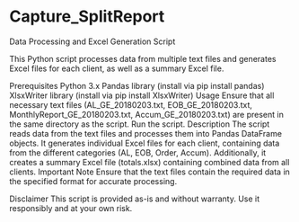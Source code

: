 # Capture_SplitReport
Data Processing and Excel Generation Script

This Python script processes data from multiple text files and generates Excel files for each client, as well as a summary Excel file.

Prerequisites
Python 3.x
Pandas library (install via pip install pandas)
XlsxWriter library (install via pip install XlsxWriter)
Usage
Ensure that all necessary text files (AL_GE_20180203.txt, EOB_GE_20180203.txt, MonthlyReport_GE_20180203.txt, Accum_GE_20180203.txt) are present in the same directory as the script.
Run the script.
Description
The script reads data from the text files and processes them into Pandas DataFrame objects.
It generates individual Excel files for each client, containing data from the different categories (AL, EOB, Order, Accum).
Additionally, it creates a summary Excel file (totals.xlsx) containing combined data from all clients.
Important Note
Ensure that the text files contain the required data in the specified format for accurate processing.

Disclaimer
This script is provided as-is and without warranty. Use it responsibly and at your own risk.
